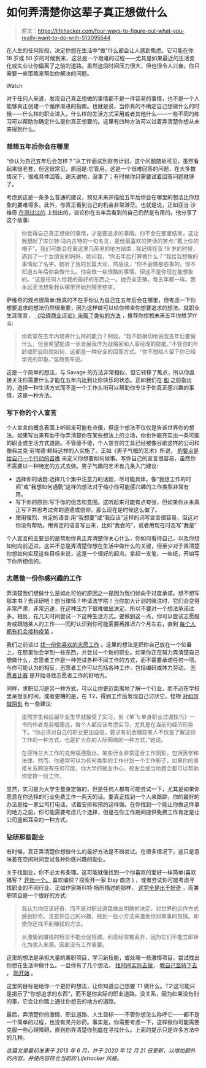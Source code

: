 # 如何弄清楚你这辈子真正想做什么

> 原文：<https://lifehacker.com/four-ways-to-figure-out-what-you-really-want-to-do-with-513095544>

在人生的任何阶段，决定你想在生活中“做”什么都会让人感到焦虑。它可能在你 18 岁或 50 岁的时候到来，这总是一个艰难的过程——尤其是如果最近的生活变化或失业让你偏离了之前的道路。虽然这段时间压力很大，但也很令人兴奋。你只需要一些策略来帮助你解决的问题。

Watch

对于任何人来说，发现自己真正想做的事情都不是一件容易的事情，也不是一个人能够真正创建一个循序渐进的指南。也就是说，当你真的不确定自己想做什么的时候——什么样的职业进入，什么样的生活方式采用或者其他什么——一些不同的练习可以帮助你确定什么是你真正想要的。这里有四种方法可以试着弄清楚你想从未来得到什么。

### 想想五年后你会在哪里

“你认为自己五年后会怎样？”从工作面试到财务计划，这个问题随处可见，虽然看起来很老套，但这很常见，原因是:它管用。这是一个很难回答的问题，在大多数情况下，很难具体回答。谢天谢地，没事了；有时候你只需要试着回答问题就够了。

考虑到这是一条多么普通的建议，预见未来并描绘五年后你会在哪里的想法比你想象的要难得多。此外，你真正看到自己的机会非常渺茫。也就是说，正如亚当·沙维奇 [在测试过的](http://www.tested.com/art/makers/452956-work-ethic-252013/) 上指出的，谈论你在五年后看到的自己仍然是有用的。他分享了这个故事:

> 你觉得自己真正想做的事情，才是要追求的事情。你不会在那里结束，这让我想起了库尔特·冯内古特的一句名言，是他最喜欢的笑话的笑点:“戴上你的帽子”。我们可能会在离这里几英里的地方结束...我记得在我 19 岁的时候，遇到了一个女朋友的妈妈，她问我，“你五年后打算做什么？“我给我想做的事情起了名字。她听了我的长篇大论，然后说，“你不会做那些事的。你不知道五年后你会做什么。你会做一些很酷的事情，但这不是你现在能想象的。“这是任何人给我的最好的东西之一。她完全正确。每五年都一样。我永远无法想象我从哪里开始到哪里结束。

萨维奇的观点很简单:我真的不在乎你认为自己在五年后会在哪里，但考虑一下你想要追求的想法仍然很重要，因为这样做可以给你带来你想要追求的想法。就职业生涯而言， [《哈佛商业评论》采取了类似的方法](http://blogs.hbr.org/hmu/2011/03/where-will-you-be-in-five-year.html) ，推荐你想想未来五年你想*学什么*:

> 你希望在五年内培养什么样的能力？例如，“我不能确切地说我五年后要做什么，但我希望能进一步发展我作为战略家和人事经理的技能。”不管你的年龄或职业阶段如何，这都是一种安全的回答方式。“你不想给人留下你已经学完的印象，”温特劳布说。

这是一个简单的想法，与 Savage 的方法非常相似，但它转移了焦点，所以你直接关注你需要什么才能在五年内达到让你快乐的状态。正如我们在 [和](http://lifehacker.com/how-to-pick-a-career-you-actually-like-5978475?_ga=2.189464235.1451944291.1557756156-173178311.1556715687) 之前指出的，选择一种生活方式而不是一个工作头衔可以帮助你专注于你真正感兴趣的事情，这是一种方法。

### 写下你的个人宣言

个人宣言的概念表面上听起来可能有点傻，但这个想法不仅仅是告诉世界你的想法。如果写出来有助于你弄清楚你在某些想法上的立场，你也许能充实出一条可能的职业或生活方式道路。不管傻不傻，个人宣言的工具已经被像谷歌这样的公司和像弗兰克·劳埃德·赖特这样的人实施了。正如《男子气概的艺术》所说， [的要点是给自己一个行动的召唤](http://www.artofmanliness.com/2012/02/13/how-and-why-to-write-your-own-personal-manifesto/) 来定义你想要如何做事。写你自己的宣言很容易，虽然你不需要以一种特定的方式去做。男子气概的艺术有几条入门建议:

*   选择你的话题:选择几个集中注意力的话题，尽可能具体。像“我想工作的时间”或“我想如何通勤”这样的想法对于缩小你可能感兴趣的工作类型非常有用。
*   写下你的原则:写下你的信念和意图。这听起来可能有点夸张，但如果你从未真正写下并思考过你的道德或信仰，那么现在是时候这么做了。
*   使用强烈、肯定的语言:用“我想要”或“我应该”这样的词写宣言很容易，但这对你没有帮助。用肯定的语言写出来，比如“我会的”，或者用现在时态写“我是”

个人宣言的主要目的是帮助你真正弄清楚你关心什么，你如何看待自己，以及你想如何向前迈进。这并不总是弄清楚你想在生活中做什么的关键，但至少对于弄清楚你想如何实现这些目标来说，这是一个很好的起点。拿起一支笔，一些纸，开始写下你所相信的。

### 志愿做一份你感兴趣的工作

弄清楚我们想做什么是如此可怕的原因之一是因为我们倾向于过度承诺。想不想写那本书？去读研吧！想当律师？申请法学院！当你加大计划的赌注时，它们会变得非常严肃，非常迅速，在这种压力下很难做出决定。所以不要对一个想法承诺过多。相反，花几天时间尝试一下这种生活方式。要做到这一点，你可以尝试志愿服务或跟随某人的工作——同时认识到你可能需要再推迟六个月左右，直到 [每个人都有机会接种疫苗](https://lifehacker.com/c/vaccine-watch) 。

我们之前谈过 [找一份你喜欢的志愿工作](http://lifehacker.com/how-to-find-a-volunteer-gig-youll-actually-enjoy-5938432?_ga=2.182203687.1451944291.1557756156-173178311.1556715687) 。这里的想法是把你自己放在一个位置上，在那里你会学到一些东西，并尝试一个新的职业。如果你正在努力弄清楚自己想做什么，志愿者工作是一种尝试各种不同工作的方式，而不需要承诺任何一项。与你可能认为的相反，志愿者工作可以包括各种工作，包括编码或体力劳动。 [志愿者比赛](http://www.volunteermatch.org/) 是开始寻找志愿者工作的好地方。

同样，求职见习是另一种方式，可以让你更近距离地了解一个行业，而不必在学校里呆很长时间，或者更糟的是，在 T2，得到工作后发现自己讨厌它。怪物 [对如何做阴影](http://career-advice.monster.com/career-development/changing-careers/the-job-shadow-knows-try-on-a-career-before-you-commit-hot-jobs/article.aspx) 有一些建议:

> 虽然学生和应届毕业生早就接受了实习，但《单飞:单身职业过渡技巧》一书的作者克劳福德说，每个人都应该考虑实习，尤其是在当前的经济形势下。“你必须对自己的职业更加自信，要求有机会跟踪某人不仅是了解这份工作的一种方式，也是扩大你的人际网络的一种方式，”她说。
> 
> 在亚特兰大工作的克劳福德指出，某些行业非常适合工作阴影，包括医学和法律。然而，你通常可以为任何类型的工作计划一个工作影子。如果你的直接关系网没有任何可能，你大学的就业中心、校友会或当地商会都可以帮助你安排一份工作。

显然，实习是为大学生量身定做的，但是任何人都有可能尝试一下，尤其是如果你愿意在你选择的行业免费工作一两天的话。要真正找到一个人来跟踪，你的最好的办法是给一家公司打电话，试着安排和预约这样做。在你找到一个能让你做这件事的地方之前，你可能需要考虑几个选择，但是在你工作期间提供免费工作肯定是让公司竖起耳朵的一种方式。

### 钻研那些副业

有时候，真正弄清楚你想做什么的最好方法是不断尝试。在很多情况下，这只是意味着在空闲时间尝试各种你感兴趣的副业。

关于找副业，你不必太有条理。这可能就像找到一个你喜欢的爱好一样简单(喜欢播客？ [开始一个。](https://lifehacker.com/how-to-start-your-own-podcast-1709798447) 喜欢编织？探索开一家 Etsy 商店 ) ，或者尝试你可能考虑寻找职业的不同行业。正如作家斯科特·扬所描述的那样， [这完全是出于好奇](http://www.scotthyoung.com/blog/2007/07/29/what-do-you-want-to-do-with-your-life/) ，而兼职项目是一个很好的方式:

> 我认为你应该好奇，而不是对职业道路做出明确的决定。对世界的运作方式感到好奇。注意你自己的兴趣，找到一些小方法来激发你对某事的热情。即使你还找不到赚钱的方法。
> 
> 从激情到赚钱的桥梁不能仓促搭建。利息经常被丢弃，因为它们不能立即转化为收入来源。因此没有工作重要。

这里的想法是承担大量的兼职项目，学习新技能，或处理一些激情项目，尝试找出你想在生活中做什么。一旦你有了几个想法， [找时间实际去做](http://lifehacker.com/how-to-find-time-to-learn-something-new-or-tackle-a-pas-5590732?_ga=2.42022181.1451944291.1557756156-173178311.1556715687)， [教自己坚持下去](http://lifehacker.com/how-to-stick-with-it-when-youre-learning-something-new-5994125?_ga=2.42022181.1451944291.1557756156-173178311.1556715687) ， [刚开始](http://lifehacker.com/getting-started-is-everything-5892576?_ga=2.42022181.1451944291.1557756156-173178311.1556715687) 。

这里的目标是给你一个更好的想法，让你知道自己想要 T1 做什么。T2:这可能只是揭示了“你想追求的东西”，而不是你实际的职业道路。没关系，因为如果没有别的事，它会让你踏上通往你想去的地方的道路。

最后，弄清楚你的激情、职业道路、人生目标——不管你想怎么称呼它——都不是一个简单的过程，也没有灵丹妙药。事实是，你需要考虑一下，这样做你可能需要克服一些心理障碍，直到你弄清楚你到底在寻找什么。上面的提示只是许多方法中的几种。

*这篇文章最初发表于 2013 年 6 月，并于 2020 年 12 月 21 日更新，以增加额外的内容，并使内容符合当前的 Lifehacker 风格。*